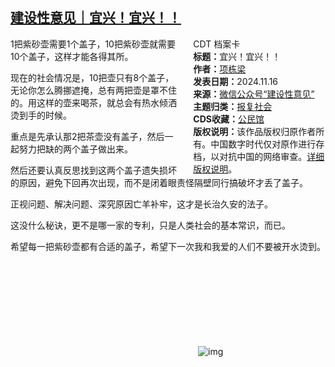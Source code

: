 <!--1731787221000-->
[建设性意见｜宜兴！宜兴！！](https://chinadigitaltimes.net/chinese/713164.html)
------

<div style="width:42%;float:right;padding-left:20px"><div class="su-spoiler su-spoiler-style-fancy su-spoiler-icon-chevron-circle" data-scroll-offset="0" data-anchor-in-url="no"><div class="su-spoiler-title" tabindex="0" role="button"><span class="su-spoiler-icon"></span>CDT 档案卡</div><div class="su-spoiler-content su-u-clearfix su-u-trim"><strong>标题：</strong>宜兴！宜兴！！<br><strong>作者：</strong><a href="https://chinadigitaltimes.net/space/项栋梁" target="_blank">项栋梁</a><br><strong>发表日期：</strong>2024.11.16<br><strong>来源：</strong><a href="https://mp.weixin.qq.com/s/ggLyDEMQAclHR4tx8HlIaA" target="_blank">微信公众号“建设性意见”</a><br><strong>主题归类：</strong><a href="https://chinadigitaltimes.net/space/报复社会" target="_blank">报复社会</a><br><strong>CDS收藏：</strong><a href="https://chinadigitaltimes.net/space/%E5%85%AC%E6%B0%91%E9%A6%86" target="_blank" rel="noopener">公民馆</a><br><strong>版权说明：</strong>该作品版权归原作者所有。中国数字时代仅对原作进行存档，以对抗中国的网络审查。<a href="https://chinadigitaltimes.net/chinese/copyright">详细版权说明</a>。</div></div></div><p>1把紫砂壶需要1个盖子，10把紫砂壶就需要10个盖子，这样才能各得其所。</p><p>现在的社会情况是，10把壶只有8个盖子，无论你怎么腾挪遮掩，总有两把壶是罩不住的。用这样的壶来喝茶，就总会有热水倾洒烫到手的时候。</p><p>重点是先承认那2把茶壶没有盖子，然后一起努力把缺的两个盖子做出来。</p><p>然后还要认真反思找到这两个盖子遗失损坏的原因，避免下回再次出现，而不是闭着眼责怪隔壁同行搞破坏才丢了盖子。</p><p>正视问题、解决问题、深究原因亡羊补牢，这才是长治久安的法子。</p><p>这没什么秘诀，更不是哪一家的专利，只是人类社会的基本常识，而已。</p><p>希望每一把紫砂壶都有合适的盖子，希望下一次我和我爱的人们不要被开水烫到。</p><p><img decoding="async" src="data:image/svg+xml,%3Csvg%20xmlns='http://www.w3.org/2000/svg'%20viewBox='0%200%200%200'%3E%3C/svg%3E" alt="img" data-lazy-src="https://chinadigitaltimes.net/chinese/files/2024/11/post-713164-6738d6e81e811."><noscript><img decoding="async" src="https://chinadigitaltimes.net/chinese/files/2024/11/post-713164-6738d6e81e811." alt="img"></noscript></p><div class="addtoany_share_save_container addtoany_content addtoany_content_bottom"><div class="a2a_kit a2a_kit_size_32 addtoany_list" data-a2a-url="https://chinadigitaltimes.net/chinese/713164.html" data-a2a-title="建设性意见｜宜兴！宜兴！！"><a class="a2a_button_facebook" href="https://www.addtoany.com/add_to/facebook?linkurl=https%3A%2F%2Fchinadigitaltimes.net%2Fchinese%2F713164.html&amp;linkname=%E5%BB%BA%E8%AE%BE%E6%80%A7%E6%84%8F%E8%A7%81%EF%BD%9C%E5%AE%9C%E5%85%B4%EF%BC%81%E5%AE%9C%E5%85%B4%EF%BC%81%EF%BC%81" title="Facebook" rel="nofollow noopener" target="_blank"></a><a class="a2a_button_twitter" href="https://www.addtoany.com/add_to/twitter?linkurl=https%3A%2F%2Fchinadigitaltimes.net%2Fchinese%2F713164.html&amp;linkname=%E5%BB%BA%E8%AE%BE%E6%80%A7%E6%84%8F%E8%A7%81%EF%BD%9C%E5%AE%9C%E5%85%B4%EF%BC%81%E5%AE%9C%E5%85%B4%EF%BC%81%EF%BC%81" title="Twitter" rel="nofollow noopener" target="_blank"></a><a class="a2a_button_telegram" href="https://www.addtoany.com/add_to/telegram?linkurl=https%3A%2F%2Fchinadigitaltimes.net%2Fchinese%2F713164.html&amp;linkname=%E5%BB%BA%E8%AE%BE%E6%80%A7%E6%84%8F%E8%A7%81%EF%BD%9C%E5%AE%9C%E5%85%B4%EF%BC%81%E5%AE%9C%E5%85%B4%EF%BC%81%EF%BC%81" title="Telegram" rel="nofollow noopener" target="_blank"></a><a class="a2a_button_reddit" href="https://www.addtoany.com/add_to/reddit?linkurl=https%3A%2F%2Fchinadigitaltimes.net%2Fchinese%2F713164.html&amp;linkname=%E5%BB%BA%E8%AE%BE%E6%80%A7%E6%84%8F%E8%A7%81%EF%BD%9C%E5%AE%9C%E5%85%B4%EF%BC%81%E5%AE%9C%E5%85%B4%EF%BC%81%EF%BC%81" title="Reddit" rel="nofollow noopener" target="_blank"></a><a class="a2a_button_whatsapp" href="https://www.addtoany.com/add_to/whatsapp?linkurl=https%3A%2F%2Fchinadigitaltimes.net%2Fchinese%2F713164.html&amp;linkname=%E5%BB%BA%E8%AE%BE%E6%80%A7%E6%84%8F%E8%A7%81%EF%BD%9C%E5%AE%9C%E5%85%B4%EF%BC%81%E5%AE%9C%E5%85%B4%EF%BC%81%EF%BC%81" title="WhatsApp" rel="nofollow noopener" target="_blank"></a><a class="a2a_button_email" href="https://www.addtoany.com/add_to/email?linkurl=https%3A%2F%2Fchinadigitaltimes.net%2Fchinese%2F713164.html&amp;linkname=%E5%BB%BA%E8%AE%BE%E6%80%A7%E6%84%8F%E8%A7%81%EF%BD%9C%E5%AE%9C%E5%85%B4%EF%BC%81%E5%AE%9C%E5%85%B4%EF%BC%81%EF%BC%81" title="Email" rel="nofollow noopener" target="_blank"></a><a class="a2a_button_copy_link" href="https://www.addtoany.com/add_to/copy_link?linkurl=https%3A%2F%2Fchinadigitaltimes.net%2Fchinese%2F713164.html&amp;linkname=%E5%BB%BA%E8%AE%BE%E6%80%A7%E6%84%8F%E8%A7%81%EF%BD%9C%E5%AE%9C%E5%85%B4%EF%BC%81%E5%AE%9C%E5%85%B4%EF%BC%81%EF%BC%81" title="Copy Link" rel="nofollow noopener" target="_blank"></a><a class="a2a_dd addtoany_share_save addtoany_share" href="https://www.addtoany.com/share"></a></div></div>
